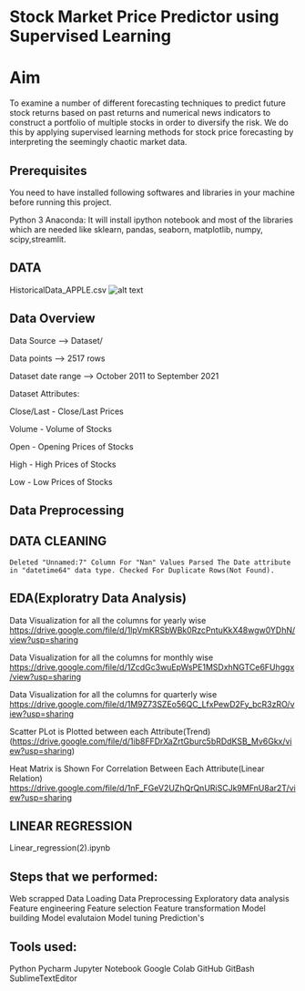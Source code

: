 
# Stock Market Price Predictor using Supervised Learning
# Aim
To examine a number of different forecasting techniques to predict future stock returns based on past returns and numerical news indicators to construct a portfolio of multiple stocks in order to diversify the risk. We do this by applying supervised learning methods for stock price forecasting by interpreting the seemingly chaotic market data.

## Prerequisites

You need to have installed following softwares and libraries in your machine before running this project.

Python 3 Anaconda: It will install ipython notebook and most of the libraries which are needed like sklearn, pandas, seaborn, matplotlib, numpy, scipy,streamlit.

  
## DATA

HistoricalData_APPLE.csv
![alt text](https://drive.google.com/file/d/1wiCtktRpAanaQZGAMLzIxxCt46j1hwz9/view?usp=sharing)


## Data Overview

Data Source --> Dataset/

Data points --> 2517 rows

Dataset date range --> October 2011 to September 2021

Dataset Attributes:

Close/Last - Close/Last Prices

Volume - Volume of Stocks

Open - Opening Prices of Stocks

High - High Prices of Stocks

Low -  Low Prices of Stocks

## Data Preprocessing

## DATA CLEANING

    Deleted "Unnamed:7" Column For "Nan" Values Parsed The Date attribute in "datetime64" data type. Checked For Duplicate Rows(Not Found).

## EDA(Exploratry Data Analysis)

Data Visualization for all the columns for yearly wise
https://drive.google.com/file/d/1lpVmKRSbWBk0RzcPntuKkX48wgw0YDhN/view?usp=sharing

Data Visualization for all the columns for monthly wise
https://drive.google.com/file/d/1ZcdGc3wuEpWsPE1MSDxhNGTCe6FUhggx/view?usp=sharing

Data Visualization for all the columns for quarterly wise
https://drive.google.com/file/d/1M9Z73SZEo56QC_LfxPewD2Fy_bcR3zRO/view?usp=sharing

Scatter PLot is Plotted between each Attribute(Trend) 
(https://drive.google.com/file/d/1ib8FFDrXaZrtGburc5bRDdKSB_Mv6Gkx/view?usp=sharing)

Heat Matrix is Shown For Correlation Between Each Attribute(Linear Relation)
 https://drive.google.com/file/d/1nF_FGeV2UZhQrQnURiSCJk9MFnU8ar2T/view?usp=sharing


## LINEAR REGRESSION 

Linear_regression(2).ipynb





## Steps that we performed:

   Web scrapped
   Data Loading
   Data Preprocessing
   Exploratory data analysis
   Feature engineering
   Feature selection
   Feature transformation
   Model building
   Model evalutaion
   Model tuning
   Prediction's

## Tools used:

   Python
   Pycharm
   Jupyter Notebook
   Google Colab
   GitHub
   GitBash
   SublimeTextEditor 
